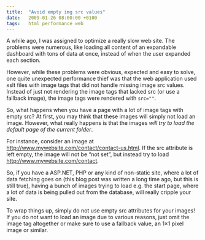 ```yaml
---
title:  "Avoid empty img src values"
date:   2009-01-26 08:00:00 +0100
tags:	html performance web
---
```



A while ago, I was assigned to optimize a really slow web site. The problems were
numerous, like loading all content of an expandable dashboard with tons of data at
once, instead of when the user expanded each section.

However, while these problems were obvious, expected and easy to solve, one quite
unexpected performance thief was that the web application used xslt files with image
tags that did not handle missing image src values. Instead of just not rendering the
image tags that lacked src (or use a fallback image), the image tags were rendered
with `src=""`.

So, what happens when you have a page with a lot of image tags with empty src? At
first, you may think that these images will simply not load an image. However, what
really happens is that the images *will try to load the default page of the current
folder*.

For instance, consider an image at http://www.mywebsite.com/contact/contact-us.html.
If the src attribute is left empty, the image will not be “not set”, but instead try
to load http://www.mywebsite.com/contact.

So, if you have a ASP.NET, PHP or any kind of non-static site, where a lot of data
fetching goes on (this blog post was written a long time ago, but this is still true),
having a bunch of images trying to load e.g. the start page, where a lot of data is
being pulled out from the database, will really cripple your site.

To wrap things up, simply do not use empty src attributes for your images! If you do
not want to load an image due to various reasons, just omit the image tag altogether
or make sure to use a fallback value, an 1×1 pixel image or similar.